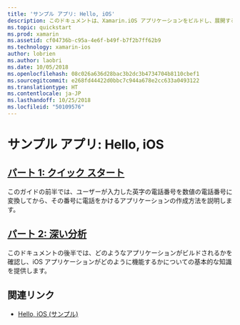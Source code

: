 ```yaml
---
title: 'サンプル アプリ: Hello, iOS'
description: このドキュメントは、Xamarin.iOS アプリケーションをビルドし、展開する方法を理解するために必要なツールと概念を紹介するガイドにリンクされています。
ms.topic: quickstart
ms.prod: xamarin
ms.assetid: cf04736b-c95a-4e6f-b49f-b7f2b7ff62b9
ms.technology: xamarin-ios
author: lobrien
ms.author: laobri
ms.date: 10/05/2018
ms.openlocfilehash: 08c026a636d28bac3b2dc3b4734704b8110cbef1
ms.sourcegitcommit: e268fd44422d0bbc7c944a678e2cc633a0493122
ms.translationtype: HT
ms.contentlocale: ja-JP
ms.lasthandoff: 10/25/2018
ms.locfileid: "50109576"
---
```

# <a name="sample-app-hello-ios"></a>サンプル アプリ: Hello, iOS

## <a name="part-1-quickstartiosget-startedhello-ioshello-ios-quickstartmd"></a>[パート 1: クイック スタート](~/ios/get-started/hello-ios/hello-ios-quickstart.md)

このガイドの前半では、ユーザーが入力した英字の電話番号を数値の電話番号に変換してから、その番号に電話をかけるアプリケーションの作成方法を説明します。

## <a name="part-2-deep-diveiosget-startedhello-ioshello-ios-deepdivemd"></a>[パート 2: 深い分析](~/ios/get-started/hello-ios/hello-ios-deepdive.md)

このドキュメントの後半では、どのようなアプリケーションがビルドされるかを確認し、iOS アプリケーションがどのように機能するかについての基本的な知識を提供します。

## <a name="related-links"></a>関連リンク

- [Hello, iOS (サンプル)](https://developer.xamarin.com/samples/monotouch/Hello_iOS/)
